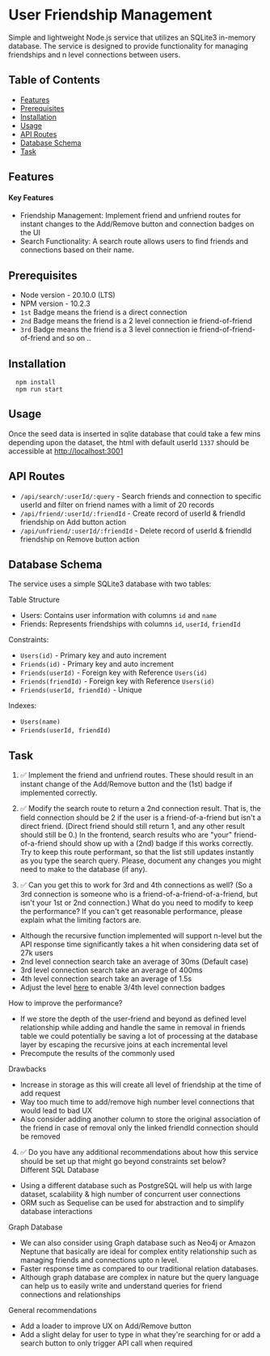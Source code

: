 # User Friendship Management 

Simple and lightweight Node.js service that utilizes an SQLite3 in-memory database. The service is designed to provide functionality for managing friendships and n level connections between users.

## Table of Contents

- [Features](#features)
- [Prerequisites](#prerequisites)
- [Installation](#installation)
- [Usage](#usage)
- [API Routes](#api-routes)
- [Database Schema](#database-schema)
- [Task](#task)


## Features

#### Key Features

- Friendship Management: Implement friend and unfriend routes for instant changes to the Add/Remove button and connection badges on the UI
- Search Functionality: A search route allows users to find friends and connections based on their name.


## Prerequisites

- Node version - 20.10.0 (LTS)
- NPM version - 10.2.3
- `1st` Badge means the friend is a direct connection
- `2nd` Badge means the friend is a 2 level connection ie friend-of-friend
- `3rd` Badge means the friend is a 3 level connection ie friend-of-friend-of-friend and so on ..

## Installation

```
  npm install
  npm run start
```

## Usage

Once the seed data is inserted in sqlite database that could take a few mins depending upon the dataset, the html with default userId `1337` should be accessible at [http://localhost:3001]()

## API Routes

- ```/api/search/:userId/:query``` - Search friends and connection to specific userId and filter on friend names with a limit of 20 records 
- ```/api/friend/:userId/:friendId``` - Create record of userId & friendId friendship on Add button action
- ```/api/unfriend/:userId/:friendId``` - Delete record of userId & friendId friendship on Remove button action

## Database Schema 

The service uses a simple SQLite3 database with two tables:

Table Structure

- Users: Contains user information with columns `id` and `name`
- Friends: Represents friendships with columns `id`, `userId`, `friendId`

Constraints: 

- `Users(id)` - Primary key and auto increment
- `Friends(id)` - Primary key and auto increment
- `Friends(userId)` - Foreign key with Reference `Users(id)`
- `Friends(friendId)` - Foreign key with Reference `Users(id)`
- `Friends(userId, friendId)` - Unique

Indexes: 

- `Users(name)`
- `Friends(userId, friendId)`

## Task

1) ✅ Implement the friend and unfriend routes. These should result in an instant change of the Add/Remove button and the (1st) badge if implemented correctly. 
 
2) ✅ Modify the search route to return a 2nd connection result. That is, the field connection should be 2 if the user is a friend-of-a-friend but isn't a direct friend. (Direct friend should still return 1, and any other result should still be 0.) In the frontend, search results who are &quot;your&quot; friend-of-a-friend should show up with a (2nd) badge if this works correctly. Try to keep this route performant, so that the list still updates instantly as you type the search query. Please, document any changes you might need to make to the database (if any).

3) ✅ Can you get this to work for 3rd and 4th connections as well? (So a 3rd connection is someone who is a friend-of-a-friend-of-a-friend, but isn&#39;t your 1st or 2nd connection.) What do you need to modify to keep the performance? If you can&#39;t get reasonable performance, please explain what the limiting factors are.

- Although the recursive function implemented will support n-level but the API response time significantly takes a hit when considering data set of 27k users 
- 2nd level connection search take an average of 30ms (Default case)
- 3rd level connection search take an average of 400ms 
- 4th level connection search take an average of 1.5s
- Adjust the level [here](https://google.com) to enable 3/4th level connection badges

How to improve the performance?
- If we store the depth of the user-friend and beyond as defined level relationship while adding and handle the same in removal in friends table we could potentially be saving a lot of processing at the database layer by escaping the recursive joins at each incremental level
- Precompute the results of the commonly used  

Drawbacks 
- Increase in storage as this will create all level of friendship at the time of add request
- Way too much time to add/remove high number level connections that would lead to bad UX  
- Also consider adding another column to store the original association of the friend in case of removal only the linked friendId connection should be removed

4) ✅ Do you have any additional recommendations about how this service should be set up that might go beyond constraints set below? 
\
Different SQL Database 
- Using a different database such as PostgreSQL will help us with large dataset, scalability & high number of concurrent user connections
- ORM such as Sequelise can be used for abstraction and to simplify database interactions

Graph Database 

- We can also consider using Graph database such as Neo4j or Amazon Neptune that basically are ideal for complex entity relationship such as managing friends and connections upto n level. 
- Faster response time as compared to our traditional relation databases.
- Although graph database are complex in nature but the query language can help us to easily write and understand queries for friend connections and relationships

General recommendations

- Add a loader to improve UX on Add/Remove button
- Add a slight delay for user to type in what they're searching for or add a search button to only trigger API call when required